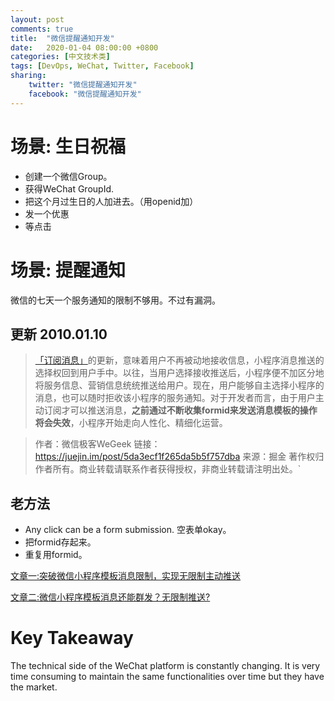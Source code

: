 ```yaml
---
layout: post
comments: true
title:  "微信提醒通知开发"
date:   2020-01-04 08:00:00 +0800
categories: [中文技术类]
tags: [DevOps, WeChat, Twitter, Facebook]
sharing:
    twitter: "微信提醒通知开发"
    facebook: "微信提醒通知开发"
---
```


# 场景: 生日祝福
* 创建一个微信Group。
* 获得WeChat GroupId.
* 把这个月过生日的人加进去。（用openid加）
* 发一个优惠
* 等点击

# 场景: 提醒通知
微信的七天一个服务通知的限制不够用。不过有漏洞。
## 更新 2010.01.10
>[「订阅消息」](https://developers.weixin.qq.com/miniprogram/dev/framework/open-ability/subscribe-message.html)的更新，意味着用户不再被动地接收信息，小程序消息推送的选择权回到用户手中。以往，当用户选择接收推送后，小程序便不加区分地将服务信息、营销信息统统推送给用户。现在，用户能够自主选择小程序的消息，也可以随时拒收该小程序的服务通知。对于开发者而言，由于用户主动订阅才可以推送消息，**之前通过不断收集formid来发送消息模板的操作将会失效**，小程序开始走向人性化、精细化运营。

>作者：微信极客WeGeek
链接：https://juejin.im/post/5da3ecf1f265da5b5f757dba
来源：掘金
著作权归作者所有。商业转载请联系作者获得授权，非商业转载请注明出处。`

## 老方法
* Any click can be a form submission. 空表单okay。
* 把formid存起来。
* 重复用formid。

[文章一:突破微信小程序模板消息限制，实现无限制主动推送](https://blog.csdn.net/rolan1993/article/details/79398362)

[文章二:微信小程序模板消息还能群发？无限制推送?](https://juejin.im/post/595c82de6fb9a06bba470889)


# Key Takeaway
The technical side of the WeChat platform is constantly changing. It is very time consuming to maintain the same functionalities over time but they have the market.